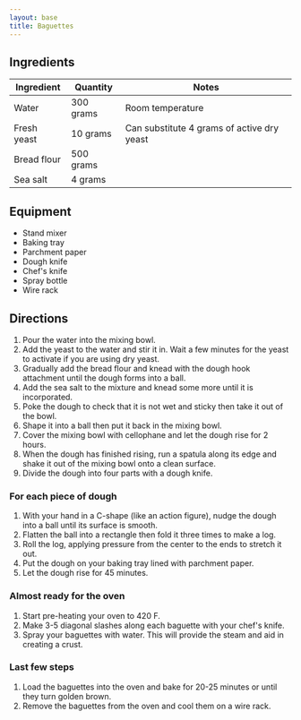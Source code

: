 ```yaml
---
layout: base
title: Baguettes
---
```

## Ingredients

Ingredient | Quantity | Notes
---|---|---
Water | 300 grams | Room temperature
Fresh yeast | 10 grams | Can substitute 4 grams of active dry yeast
Bread flour | 500 grams |
Sea salt | 4 grams |

## Equipment

* Stand mixer
* Baking tray
* Parchment paper
* Dough knife
* Chef's knife
* Spray bottle
* Wire rack

## Directions

1. Pour the water into the mixing bowl.
1. Add the yeast to the water and stir it in. Wait a few minutes for the yeast to activate if you are using dry yeast.
1. Gradually add the bread flour and knead with the dough hook attachment until the dough forms into a ball.
1. Add the sea salt to the mixture and knead some more until it is incorporated.
1. Poke the dough to check that it is not wet and sticky then take it out of the bowl.
1. Shape it into a ball then put it back in the mixing bowl.
1. Cover the mixing bowl with cellophane and let the dough rise for 2 hours.
1. When the dough has finished rising, run a spatula along its edge and shake it out of the mixing bowl onto a clean surface.
1. Divide the dough into four parts with a dough knife.

### For each piece of dough

1. With your hand in a C-shape (like an action figure), nudge the dough into a ball until its surface is smooth.
1. Flatten the ball into a rectangle then fold it three times to make a log.
1. Roll the log, applying pressure from the center to the ends to stretch it out.
1. Put the dough on your baking tray lined with parchment paper.
1. Let the dough rise for 45 minutes.

### Almost ready for the oven

1. Start pre-heating your oven to 420 F.
1. Make 3-5 diagonal slashes along each baguette with your chef's knife.
1. Spray your baguettes with water. This will provide the steam and aid in creating a crust.

### Last few steps

1. Load the baguettes into the oven and bake for 20-25 minutes or until they turn golden brown.
1. Remove the baguettes from the oven and cool them on a wire rack.
